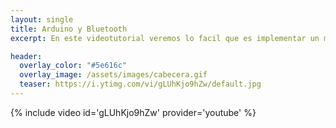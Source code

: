 ```yaml
---
layout: single
title: Arduino y Bluetooth
excerpt: En este videotutorial veremos lo facil que es implementar un modulo bluetooth en un un proyecto con Arduino. Esquemáticos ...

header:
  overlay_color: "#5e616c"
  overlay_image: /assets/images/cabecera.gif
  teaser: https://i.ytimg.com/vi/gLUhKjo9hZw/default.jpg
---
```


{% include video id='gLUhKjo9hZw' provider='youtube' %}
